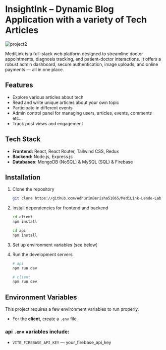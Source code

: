 # InsightInk – Dynamic Blog Application with a variety of Tech Articles

![project2](https://github.com/user-attachments/assets/a3da6d18-5775-4fdc-80dd-1437645622cd)


MediLink is a full-stack web platform designed to streamline doctor appointments, diagnosis tracking, and patient-doctor interactions. It offers a robust admin dashboard, secure authentication, image uploads, and online payments — all in one place.

## Features

- Explore various articles about tech  
- Read and write unique articles about your own topic  
- Participate in different events  
- Admin control panel for managing users, articles, events, comments etc...   
- Track post views and engagement  


## Tech Stack

- **Frontend:** React, React Router, Tailwind CSS, Redux  
- **Backend:** Node.js, Express.js  
- **Databases:** MongoDB (NoSQL) & MySQL (SQL) & Firebase

 
## Installation

1. Clone the repository  
    ```bash
    git clone https://github.com/AdhurimBerisha51865/MediLink-Lende-Laboratorike-2-.git
    ```

2. Install dependencies for frontend and backend  
    ```bash
    cd client
    npm install

    cd api
    npm install
    ```

3. Set up environment variables (see below)

4. Run the development servers  
    ```bash
    # api
    npm run dev

    # client
    npm run dev
    ```

## Environment Variables

This project requires a few environment variables to run properly.

- For the **client**, create a `.env` file.

### api `.env` variables include:

- `VITE_FIREBASE_API_KEY` — your_firebase_api_key


